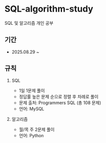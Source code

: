 # SQL-algorithm-study
SQL 및 알고리즘 개인 공부

## 기간
- 2025.08.29 ~

## 규칙
1. SQL
   - 1일 1문제 풀이
   - 정답률 높은 문제 순으로 정렬 후 차례로 풀이
   - 문제 출처: Programmers SQL (총 108 문제)
   - 언어: MySQL

2. 알고리즘
   - 월/목 주 2문제 풀이
   - 언어: Python
